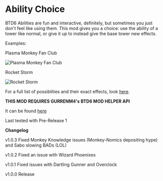 ﻿# Ability Choice

BTD6 Abilities are fun and interactive, definitely, but sometimes you just don't feel like using them. 
This mod gives you a choice: use the ability of a tower like normal, or give it up to instead give the base tower new effects.

Examples:

Plasma Monkey Fan Club

![Plasma Monkey Fan Club](https://github.com/doombubbles/BTD6-Mods/blob/main/AbilityChoice/PlasmaMonkey.gif?raw=true)


Rocket Storm

![Rocket Storm](https://github.com/doombubbles/BTD6-Mods/blob/main/AbilityChoice/RocketStorm.gif?raw=true)


For a full list of possiblities and their exact effects, look [here](https://tinyurl.com/abilitychoice).

**THIS MOD REQUIRES GURRENM4's BTD6 MOD HELPER API**

It can be found [here](https://github.com/gurrenm3/BloonsTD6-Mod-Helper/releases)

Last tested with Pre-Release 1

**Changelog**

v1.0.3 Fixed Monkey Knowledge issues (Monkey-Nomics depositing hype) and Sabo slowing BADs (LOL)

v1.0.2 Fixed an issue with Wizard Phoenixes

v1.0.1 Fixed issues with Dartling Gunner and Overclock

v1.0.0 Release
